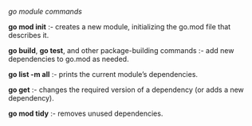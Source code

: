 *go module commands*

**go mod init** :- creates a new module, initializing the go.mod file that describes it.


**go build**, **go test**, and other package-building commands :- add new dependencies to go.mod as needed.


**go list -m all** :- prints the current module’s dependencies.


**go get** :- changes the required version of a dependency (or adds a new dependency).

**go mod tidy** :- removes unused dependencies.
